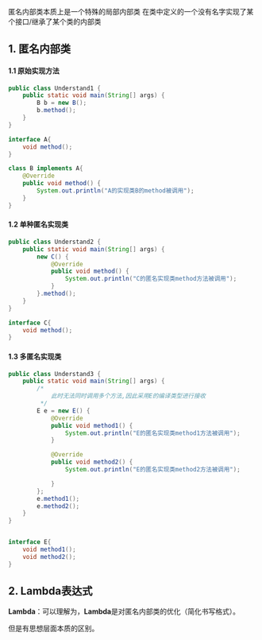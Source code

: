 匿名内部类本质上是一个特殊的局部内部类
在类中定义的一个没有名字实现了某个接口/继承了某个类的内部类

## 1.  匿名内部类

#### 	1.1  原始实现方法

```java
public class Understand1 {
    public static void main(String[] args) {
        B b = new B();
        b.method();
    }
}

interface A{
    void method();
}

class B implements A{
    @Override
    public void method() {
        System.out.println("A的实现类B的method被调用");
    }
}
```

####  1.2  单种匿名实现类

```java
public class Understand2 {
    public static void main(String[] args) {
        new C() {
            @Override
            public void method() {
                System.out.println("C的匿名实现类method方法被调用");
            }
        }.method();
    }
}

interface C{
    void method();
}
```

#### 1.3  多匿名实现类

```java
public class Understand3 {
    public static void main(String[] args) {
        /*
            此时无法同时调用多个方法,因此采用E的编译类型进行接收
         */
        E e = new E() {
            @Override
            public void method1() {
                System.out.println("E的匿名实现类method1方法被调用");
            }

            @Override
            public void method2() {
                System.out.println("E的匿名实现类method2方法被调用");

            }
        };
        e.method1();
        e.method2();
    }
}


interface E{
    void method1();
    void method2();
}
```

## 2. Lambda表达式

**Lambda**：可以理解为，**Lambda**是对匿名内部类的优化（简化书写格式）。

但是有思想层面本质的区别。

